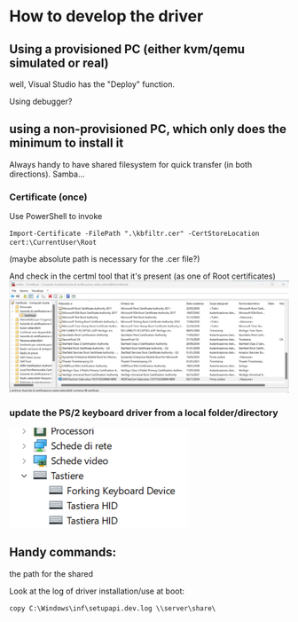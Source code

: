 # How to develop the driver



## Using a provisioned PC (either kvm/qemu simulated or real)

well, Visual Studio has the "Deploy" function.

Using debugger?


## using a non-provisioned PC, which only does the minimum to install it

Always handy to have shared filesystem for quick transfer (in both directions). Samba...

### Certificate (once)
Use PowerShell to invoke

```
Import-Certificate -FilePath ".\kbfiltr.cer" -CertStoreLocation cert:\CurrentUser\Root
```

(maybe absolute path is necessary for the .cer file?)

And check in the certml tool that it's present (as one of Root certificates)
![Screenshot of certml](images/Screenshot-ITA-certificate-manger.png)


### update the PS/2 keyboard driver from a local folder/directory

![Screenshot of keyboard drivers tree](images/Screenshot-ITA-driver-manager.png)


## Handy commands:
the path for the shared

Look at the log of driver installation/use at boot:
```
copy C:\Windows\inf\setupapi.dev.log \\server\share\
```
